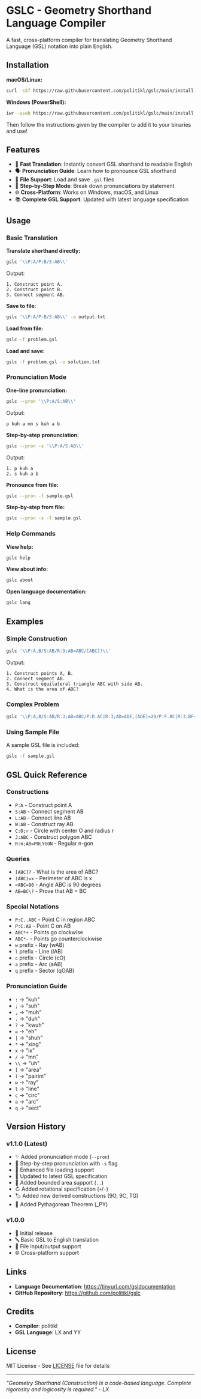 # GSLC - Geometry Shorthand Language Compiler

A fast, cross-platform compiler for translating Geometry Shorthand Language (GSL) notation into plain English.

## Installation

**macOS/Linux:**
```bash
curl -sSf https://raw.githubusercontent.com/politikl/gslc/main/install.sh | sh
```

**Windows (PowerShell):**
```bash
iwr -useb https://raw.githubusercontent.com/politikl/gslc/main/install.ps1 | iex
```

Then follow the instructions given by the compiler to add it to your binaries and use!

## Features

- 🚀 **Fast Translation**: Instantly convert GSL shorthand to readable English
- 🗣️ **Pronunciation Guide**: Learn how to pronounce GSL shorthand
- 📁 **File Support**: Load and save `.gsl` files
- 🔄 **Step-by-Step Mode**: Break down pronunciations by statement
- 🌐 **Cross-Platform**: Works on Windows, macOS, and Linux
- 📚 **Complete GSL Support**: Updated with latest language specification

## Usage

### Basic Translation

**Translate shorthand directly:**
```bash
gslc '\\P:A/P:B/S:AB\\'
```

Output:
```
1. Construct point A.
2. Construct point B.
3. Connect segment AB.
```

**Save to file:**
```bash
gslc '\\P:A/P:B/S:AB\\' -o output.txt
```

**Load from file:**
```bash
gslc -f problem.gsl
```

**Load and save:**
```bash
gslc -f problem.gsl -o solution.txt
```

### Pronunciation Mode

**One-line pronunciation:**
```bash
gslc --pron '\\P:A/S:AB\\'
```

Output:
```
p kuh a mn s kuh a b
```

**Step-by-step pronunciation:**
```bash
gslc --pron -s '\\P:A/S:AB\\'
```

Output:
```
1. p kuh a
2. s kuh a b
```

**Pronounce from file:**
```bash
gslc --pron -f sample.gsl
```

**Step-by-step from file:**
```bash
gslc --pron -s -f sample.gsl
```

### Help Commands

**View help:**
```bash
gslc help
```

**View about info:**
```bash
gslc about
```

**Open language documentation:**
```bash
gslc lang
```

## Examples

### Simple Construction
```bash
gslc '\\P:A,B/S:AB/R:3;AB=ABC/[ABC]?\\'
```

Output:
```
1. Construct points A, B.
2. Connect segment AB.
3. Construct equilateral triangle ABC with side AB.
4. What is the area of ABC?
```

### Complex Problem
```bash
gslc '\\P:A,B/S:AB/R:3;AB=ABC/P:D.AC|R:3;AD=ADE,[ADE]=20/P:F.BC|R:3;BF=BFG,[BFG]=5/S:DF/P:H.AB|J:DFH*R/[DFH]?\\'
```

### Using Sample File
A sample GSL file is included:
```bash
gslc -f sample.gsl
```

## GSL Quick Reference

### Constructions
- `P:A` - Construct point A
- `S:AB` - Connect segment AB
- `L:AB` - Connect line AB
- `W:AB` - Construct ray AB
- `C:O;r` - Circle with center O and radius r
- `J:ABC` - Construct polygon ABC
- `R:n;AB=POLYGON` - Regular n-gon

### Queries
- `[ABC]?` - What is the area of ABC?
- `(ABC)=x` - Perimeter of ABC is x
- `<ABC=90` - Angle ABC is 90 degrees
- `AB=BC\?` - Prove that AB = BC

### Special Notations
- `P:C..ABC` - Point C in region ABC
- `P:C.AB` - Point C on AB
- `ABC*+` - Points go clockwise
- `ABC*-` - Points go counterclockwise
- `w` prefix - Ray (wAB)
- `l` prefix - Line (lAB)
- `c` prefix - Circle (cO)
- `a` prefix - Arc (aAB)
- `q` prefix - Sector (qOAB)

### Pronunciation Guide
- `:` → "kuh"
- `;` → "suh"
- `,` → "muh"
- `.` → "duh"
- `?` → "kwuh"
- `=` → "eh"
- `|` → "shuh"
- `*` → "xing"
- `x` → "ix"
- `/` → "mn"
- `\\` → "uh"
- `[` → "area"
- `(` → "pairim"
- `w` → "ray"
- `l` → "line"
- `c` → "circ"
- `a` → "arc"
- `q` → "sect"

## Version History

### v1.1.0 (Latest)
- ✨ Added pronunciation mode (`--pron`)
- 📝 Step-by-step pronunciation with `-s` flag
- 📂 Enhanced file loading support
- 🔄 Updated to latest GSL specification
- 🎯 Added bounded area support (`..`)
- ↻ Added rotational specification (`+`/`-`)
- 🏷️ Added new derived constructions (9O, 9C, TG)
- 🧮 Added Pythagorean Theorem (_PY)

### v1.0.0
- 🎉 Initial release
- 🔤 Basic GSL to English translation
- 📁 File input/output support
- 🌐 Cross-platform support

## Links

* **Language Documentation**: https://tinyurl.com/gsldocumentation
* **GitHub Repository**: https://github.com/politikl/gslc

## Credits

- **Compiler**: politikl
- **GSL Language**: LX and YY

## License

MIT License - See [LICENSE](https://github.com/politikl/gslc/blob/main/LICENSE) file for details

---

*"Geometry Shorthand (Construction) is a code-based language. Complete rigorosity and logicosity is required." - LX*




